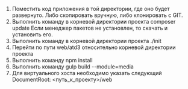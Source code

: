 1. Поместить код приложения в той директории, где оно будет развернуто. Либо скопировать вручную, либо клонировать с GIT.
2. Выполнить команду в корневой директории проекта
    composer update 
   Если менеджер пакетов не установлен, то скачать и установить его.
3. Выполнить команду в корневой директории проекта
  ./init
4. Перейти по пути web/atd3 относительно корневой директории проекта
5. Выполнить команду
  npm install
6. Выполнить команду
  gulp build --module=media
7. Для виртуального хоста необходимо указать следующий DocumentRoot: <путь_к_проекту>/web